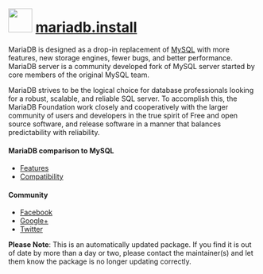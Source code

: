 ﻿# <img src="https://cdn.rawgit.com/mkevenaar/chocolatey-packages/master/icons/mariadb.png" width="48" height="48"/> [mariadb.install](https://chocolatey.org/packages/mariadb.install)

MariaDB is designed as a drop-in replacement of [MySQL](https://chocolatey.org/packages/mysql) with more features, new storage engines, fewer bugs, and better performance. MariaDB server is a community developed fork of MySQL server started by core members of the original MySQL team.

MariaDB strives to be the logical choice for database professionals looking for a robust, scalable, and reliable SQL server. To accomplish this, the MariaDB Foundation work closely and cooperatively with the larger community of users and developers in the true spirit of Free and open source software, and release software in a manner that balances predictability with reliability.

#### MariaDB comparison to MySQL
* [Features](https://mariadb.com/kb/en/mariadb/mariadb-vs-mysql-features/)
* [Compatibility](https://mariadb.com/kb/en/mariadb/mariadb-vs-mysql-compatibility/)

#### Community
* [Facebook](https://www.facebook.com/MariaDB.dbms)
* [Google+](https://plus.google.com/+mariadb)
* [Twitter](https://twitter.com/mariadb)

**Please Note**: This is an automatically updated package. If you find it is
out of date by more than a day or two, please contact the maintainer(s) and
let them know the package is no longer updating correctly.
